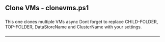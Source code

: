 ## Clone VMs - clonevms.ps1

#####
This one clones multiple VMs async
Dont forget to replace CHILD-FOLDER, TOP-FOLDER, DataStoreName and ClusterName with your settings.
#####

---
